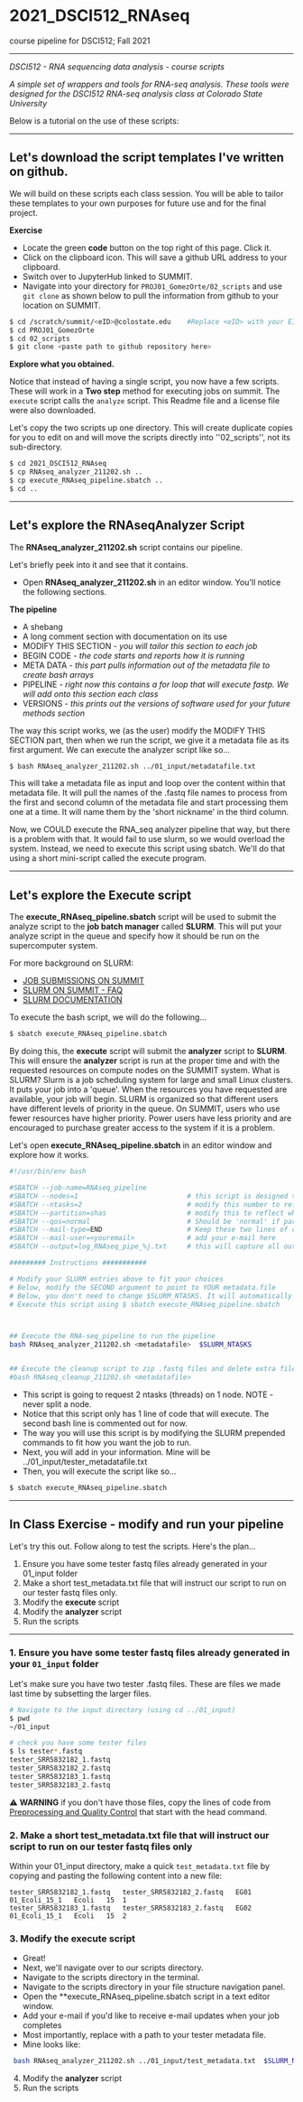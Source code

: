 # 2021_DSCI512_RNAseq
course pipeline for DSCI512; Fall 2021


-----


*DSCI512 - RNA sequencing data analysis - course scripts*

*A simple set of wrappers and tools for RNA-seq analysis. These tools were designed for the DSCI512 RNA-seq analysis class at Colorado State University*

Below is a tutorial on the use of these scripts:

----


## Let's download the script templates I've written on github.

We will build on these scripts each class session.
You will be able to tailor these templates to your own purposes for future use and for the final project.


**Exercise**

  * Locate the green **code** button on the top right of this page. Click it.
  * Click on the clipboard icon. This will save a github URL address to your clipboard.
  * Switch over to JupyterHub linked to SUMMIT.
  * Navigate into your directory for `PROJ01_GomezOrte/02_scripts` and use `git clone` as shown below to pull the information from github to your location on SUMMIT.
  
```bash
$ cd /scratch/summit/<eID>@colostate.edu    #Replace <eID> with your EID
$ cd PROJ01_GomezOrte
$ cd 02_scripts
$ git clone <paste path to github repository here>
```

**Explore what you obtained.**

Notice that instead of having a single script, you now have a few scripts. These will work in a **Two step** method for executing jobs on summit. The `execute` script calls the `analyze` script. This Readme file and a license file were also downloaded.

Let's copy the two scripts up one directory. This will create duplicate copies for you to edit on and will move the scripts directly into ''02_scripts'', not its sub-directory.

```bash
$ cd 2021_DSCI512_RNAseq
$ cp RNAseq_analyzer_211202.sh ..
$ cp execute_RNAseq_pipeline.sbatch ..
$ cd ..
```

----
## Let's explore the RNAseqAnalyzer Script 


The **RNAseq_analyzer_211202.sh** script contains our pipeline. 

Let's briefly peek into it and see that it contains. 
  * Open **RNAseq_analyzer_211202.sh** in an editor window. You'll notice the following sections.

**The pipeline**
  * A shebang
  * A long comment section with documentation on its use
  * MODIFY THIS SECTION - *you will tailor this section to each job*
  * BEGIN CODE - *the code starts and reports how it is running*
  * META DATA - *this part pulls information out of the metadata file to create bash arrays*
  * PIPELINE - *right now this contains a for loop that will execute fastp. We will add onto this section each class*
  * VERSIONS - *this prints out the versions of software used for your future methods section*

The way this script works, we (as the user) modify the MODIFY THIS SECTION part, then when we run the script, we give it a metadata file as its first argument. We can execute the analyzer script like so...

```bash
$ bash RNAseq_analyzer_211202.sh ../01_input/metadatafile.txt
```

This will take a metadata file as input and loop over the content within that metadata file. It will pull the names of the .fastq file names to process from the first and second column of the metadata file and start processing them one at a time. It will name them by the 'short nickname' in the third column.

Now, we COULD execute the RNA_seq analyzer pipeline that way, but there is a problem with that. It would fail to use slurm, so we would overload the system. Instead, we need to execute this script using sbatch. We'll do that using a short mini-script called the execute program.

----
## Let's explore the Execute script 

The **execute_RNAseq_pipeline.sbatch** script will be used to submit the analyze script to the **job batch manager** called **SLURM**. This will put your analyze script in the queue and specify how it should be run on the supercomputer system.

For more background on SLURM:
  * [JOB SUBMISSIONS ON SUMMIT](https://curc.readthedocs.io/en/latest/running-jobs/batch-jobs.html)
  * [SLURM ON SUMMIT - FAQ](https://curc.readthedocs.io/en/latest/faq.html)
  * [SLURM DOCUMENTATION](https://slurm.schedmd.com/sbatch.html)

To execute the bash script, we will do the following...

```bash
$ sbatch execute_RNAseq_pipeline.sbatch
```

By doing this, the **execute** script will submit the **analyzer** script to **SLURM**. This will ensure the **analyzer** script is run at the proper time and with the requested resources on compute nodes on the SUMMIT system. What is SLURM? Slurm is a job scheduling system for large and small Linux clusters. It puts your job into a 'queue'. When the resources you have requested are available, your job will begin. SLURM is organized so that different users have different levels of priority in the queue. On SUMMIT, users who use fewer resources have higher priority. Power users have less priority and are encouraged to purchase greater access to the system if it is a problem.

Let's open **execute_RNAseq_pipeline.sbatch** in an editor window and explore how it works. 

```bash
#!/usr/bin/env bash

#SBATCH --job-name=RNAseq_pipeline 
#SBATCH --nodes=1                           # this script is designed to run on one node
#SBATCH --ntasks=2                          # modify this number to reflect how many cores you want to use (up to 24)
#SBATCH --partition=shas                    # modify this to reflect which queue you want to use. Either 'shas' or 'shas-testing'
#SBATCH --qos=normal                        # Should be 'normal' if partition is 'shas'; should be 'testing' if partition is 'shas-testing'
#SBATCH --mail-type=END                     # Keep these two lines of code if you want an e-mail sent to you when it is complete.
#SBATCH --mail-user=<youremail>             # add your e-mail here
#SBATCH --output=log_RNAseq_pipe_%j.txt     # this will capture all output in a logfile with %j as the job #

######### Instructions ###########

# Modify your SLURM entries above to fit your choices
# Below, modify the SECOND argument to point to YOUR metadata.file
# Below, you don't need to change $SLURM_NTASKS. It will automatically populate whatever you put in --ntasks=# above.
# Execute this script using $ sbatch execute_RNAseq_pipeline.sbatch



## Execute the RNA-seq_pipeline to run the pipeline
bash RNAseq_analyzer_211202.sh <metadatafile>  $SLURM_NTASKS


## Execute the cleanup script to zip .fastq files and delete extra files
#bash RNAseq_cleanup_211202.sh <metadatafile> 

```

  * This script is going to request 2 ntasks (threads) on 1 node. NOTE - never split a node. 
  * Notice that this script only has 1 line of code that will execute. The second bash line is commented out for now. 
  * The way you will use this script is by modifying the SLURM prepended commands to fit how you want the job to run.
  * Next, you will add in your <metadatafile> information. Mine will be ../01_input/tester_metadatafile.txt
  * Then, you will execute the script like so...
  
```bash
$ sbatch execute_RNAseq_pipeline.sbatch
```

----
## In Class Exercise - modify and run your pipeline
 
Let's try this out. Follow along to test the scripts. Here's the plan...
 
1. Ensure you have some tester fastq files already generated in your 01_input folder
2. Make a short test_metadata.txt file that will instruct our script to run on our tester fastq files only.
3. Modify the **execute** script
4. Modify the **analyzer** script
5. Run the scripts
 
----
 

### 1. Ensure you have some tester fastq files already generated in your `01_input` folder

Let's make sure you have two tester .fastq files. These are files we made last time by subsetting the larger files.
 
```bash
# Navigate to the input directory (using cd ../01_input)
$ pwd
~/01_input

# check you have some tester files
$ ls tester*.fastq
tester_SRR5832182_1.fastq
tester_SRR5832182_2.fastq
tester_SRR5832183_1.fastq
tester_SRR5832183_2.fastq
```

:warning: **WARNING** if you don't have those files, copy the lines of code from [Preprocessing and Quality Control](https://rna.colostate.edu/2021/doku.php?id=wiki:preprocessingqc2) that start with the head command. 
 
 
 
### 2. Make a short test_metadata.txt file that will instruct our script to run on our tester fastq files only
 
Within your 01_input directory, make a quick `test_metadata.txt` file by copying and pasting the following content into a new file:
 
```
tester_SRR5832182_1.fastq	tester_SRR5832182_2.fastq	EG01	01_Ecoli_15_1	Ecoli	15	1
tester_SRR5832183_1.fastq	tester_SRR5832183_2.fastq	EG02	01_Ecoli_15_1	Ecoli	15	2 
 ```
 
### 3. Modify the **execute** script

  - Great! 
  - Next, we'll navigate over to our scripts directory.
  - Navigate to the scripts directory in the terminal.
  - Navigate to the scripts directory in your file structure navigation panel.
  - Open the **execute_RNAseq_pipeline.sbatch script in a text editor window.
  - Add your e-mail if you'd like to receive e-mail updates when your job completes
  - Most importantly, replace <metadatafile> with a path to your tester metadata file. 
  - Mine looks like:

```bash
 bash RNAseq_analyzer_211202.sh ../01_input/test_metadata.txt  $SLURM_NTASKS
```
 
4. Modify the **analyzer** script
5. Run the scripts

 

